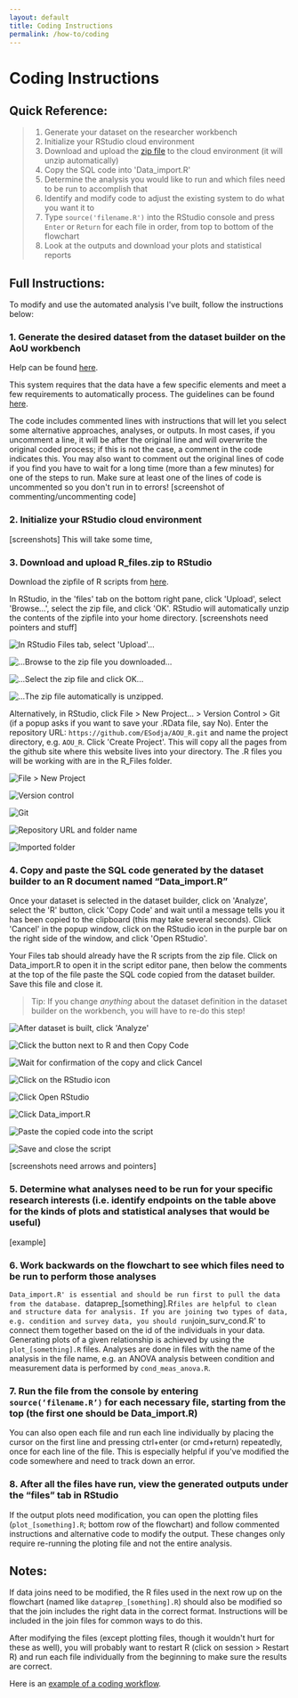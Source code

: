```yaml
---
layout: default
title: Coding Instructions
permalink: /how-to/coding
---
```

# Coding Instructions

## Quick Reference:
> 1. Generate your dataset on the researcher workbench
> 2. Initialize your RStudio cloud environment
> 3. Download and upload the [zip file](/R_files.zip) to the cloud environment (it will unzip automatically)
> 4. Copy the SQL code into 'Data_import.R'
> 5. Determine the analysis you would like to run and which files need to be run to accomplish that
> 6. Identify and modify code to adjust the existing system to do what you want it to
> 7. Type `source('filename.R')` into the RStudio console and press `Enter` or `Return` for each file in order, from top to bottom of the flowchart
> 8. Look at the outputs and download your plots and statistical reports

## Full Instructions:
To modify and use the automated analysis I've built, follow the instructions below:

### 1. **Generate the desired dataset from the dataset builder on the AoU workbench**

Help can be found [here](https://support.researchallofus.org/hc/en-us/articles/4556645124244-Using-the-Concept-Set-Selector-and-Dataset-Builder-tools-to-build-your-dataset).

This system requires that the data have a few specific elements and meet a few requirements to automatically process. The guidelines can be found [here](/datareqs). 

The code includes commented lines with instructions that will let you select some alternative approaches, analyses, or outputs. In most cases, if you uncomment a line, it will be after the original line and will overwrite the original coded process; if this is not the case, a comment in the code indicates this. You may also want to comment out the original lines of code if you find you have to wait for a long time (more than a few minutes) for one of the steps to run. Make sure at least one of the lines of code is uncommented so you don't run in to errors!
[screenshot of commenting/uncommenting code]

### 2. **Initialize your RStudio cloud environment**

[screenshots]
This will take some time, 

### 3. **Download and upload R_files.zip to RStudio**

Download the zipfile of R scripts from [here](/R_files.zip).

In RStudio, in the 'files' tab on the bottom right pane, click 'Upload', select 'Browse...', select the zip file, and click 'OK'. RStudio will automatically unzip the contents of the zipfile into your home directory.
[screenshots need pointers and stuff]

![In RStudio Files tab, select 'Upload'...](/images/RStudio_zipupload.png)

![...Browse to the zip file you downloaded...](/images/RStudio_zipupload2.png)
    
![...Select the zip file and click OK...](/images/RStudio_zipupload3.png)
    
![...The zip file automatically is unzipped.](/images/RStudio_zipupload4.png)

Alternatively, in RStudio, click File > New Project... > Version Control > Git (if a popup asks if you want to save your .RData file, say No). 
Enter the repository URL: 
```https://github.com/ESodja/AOU_R.git```
and name the project directory, e.g. `AOU_R`. Click 'Create Project'. This will copy all the pages from the github site where this website lives into your directory. The .R files you will be working with are in the R_Files folder.

![File > New Project](/images/RStudio_project1.png)

![Version control](/images/RStudio_project2.png)

![Git](/images/RStudio_project3.png)

![Repository URL and folder name](/images/RStudio_project4.png)

![Imported folder](/images/RStudio_project5.png)


### 4. **Copy and paste the SQL code generated by the dataset builder to an R document named “Data_import.R”**

Once your dataset is selected in the dataset builder, click on 'Analyze', select the 'R' button, click 'Copy Code' and wait until a message tells you it has been copied to the clipboard (this may take several seconds). Click 'Cancel' in the popup window, click on the RStudio icon in the purple bar on the right side of the window, and click 'Open RStudio'. 

Your Files tab should already have the R scripts from the zip file. Click on Data_import.R to open it in the script editor pane, then below the comments at the top of the file paste the SQL code copied from the dataset builder. Save this file and close it.

> Tip: If you change *anything* about the dataset definition in the dataset builder on the workbench, you will have to re-do this step!

![After dataset is built, click 'Analyze'](/images/SQL_analyze.png)

![Click the button next to R and then Copy Code](/images/SQL_analyze2.png)

![Wait for confirmation of the copy and click Cancel](/images/SQL_analyze3.png)

![Click on the RStudio icon](/images/SQL_analyze4.png)

![Click Open RStudio](/images/SQL_analyze5.png)

![Click Data_import.R](/images/SQL_analyze6.png)

![Paste the copied code into the script](/images/SQL_analyze7.png)

![Save and close the script](/images/SQL_analyze8.png)

[screenshots need arrows and pointers]

### 5. **Determine what analyses need to be run for your specific research interests (i.e. identify endpoints on the table above for the kinds of plots and statistical analyses that would be useful)**
    
[example]

### 6. **Work backwards on the flowchart to see which files need to be run to perform those analyses**

`Data_import.R' is essential and should be run first to pull the data from the database.
`dataprep_[something].R` files are helpful to clean and structure data for analysis.
If you are joining two types of data, e.g. condition and survey data, you should run `join_surv_cond.R' to connect them together based on the id of the individuals in your data.
Generating plots of a given relationship is achieved by using the `plot_[something].R` files.
Analyses are done in files with the name of the analysis in the file name, e.g. an ANOVA analysis between condition and measurement data is performed by `cond_meas_anova.R`. 

### 7. **Run the file from the console by entering `source(‘filename.R’)` for each necessary file, starting from the top (the first one should be Data_import.R)**

You can also open each file and run each line individually by placing the cursor on the first line and pressing ctrl+enter (or cmd+return) repeatedly, once for each line of the file. 
This is especially helpful if you've modified the code somewhere and need to track down an error.

### 8. **After all the files have run, view the generated outputs under the “files” tab in RStudio**

If the output plots need modification, you can open the plotting files (`plot_[something].R`; bottom row of the flowchart) and follow commented instructions and alternative code to modify the output. 
These changes only require re-running the ploting file and not the entire analysis. 
    
## Notes:

If data joins need to be modified, the R files used in the next row up on the flowchart (named like `dataprep_[something].R`) should also be modified so that the join includes the right data in the correct format. Instructions will be included in the join files for common ways to do this. 

After modifying the files (except plotting files, though it wouldn't hurt for these as well), you will probably want to restart R (click on session > Restart R) and run each file individually from the beginning to make sure the results are correct.

Here is an [example of a coding workflow](/examples/bmi_coding).
